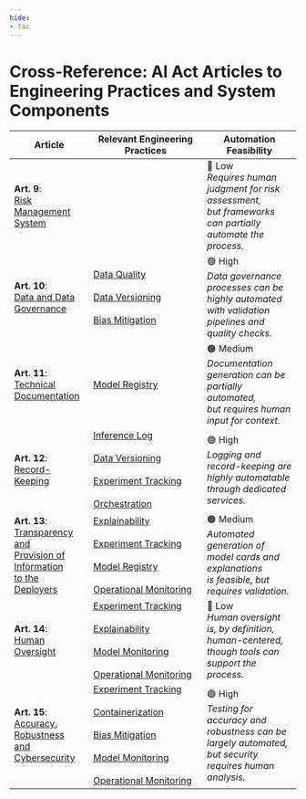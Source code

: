 ```yaml
---
hide:
- toc
---
```



# Cross-Reference: AI Act Articles to Engineering Practices and System Components


| Article                                                                            | Relevant Engineering Practices                                                                                                                                                                                                                                                                                                                            | Automation Feasibility                                                                                               |
|------------------------------------------------------------------------------------|-----------------------------------------------------------------------------------------------------------------------------------------------------------------------------------------------------------------------------------------------------------------------------------------------------------------------------------------------------------|----------------------------------------------------------------------------------------------------------------------|
| **Art. 9**:<br>[Risk Management System]                                            |                                                                                                                                                                                                                                                                                                                                                           | 🔴 Low<br>*Requires human judgment for risk assessment, <br>but frameworks can partially automate the process.*      |
| **Art. 10**:<br>[Data and Data Governance]                                         | <div style="display: flex; flex-wrap: wrap; gap: 20px;"><span style="flex: 1 1 45%;">          [Data Quality]</span><span style="flex: 1 1 45%;"> [Data Versioning]</span><span style="flex: 1 1 45%;"> [Bias Mitigation]</span></div>                                                                                                                    | 🟢 High<br>*Data governance processes can be highly automated <br>with validation pipelines and quality checks.*     |
| **Art. 11**:<br>[Technical Documentation]                                          | <div style="display: flex; flex-wrap: wrap; gap: 20px;"><span style="flex: 1 1 45%;">      [Model Registry]  </span>                                                                                                                                                                                                                                      | 🟠 Medium<br>*Documentation generation can be partially automated, <br>but requires human input for context.*        |
| **Art. 12**:<br>[Record-Keeping]                                                   | <div style="display: flex; flex-wrap: wrap; gap: 20px;"><span style="flex: 1 1 45%;">  [Inference Log]</span><span style="flex: 1 1 45%;"> [Data Versioning]  </span><span style="flex: 1 1 45%;"> [Experiment Tracking]  </span><span style="flex: 1 1 45%;"> [Orchestration]  </span>                                                                   | 🟢 High<br>*Logging and record-keeping are highly automatable <br>through dedicated services.*                       |
| **Art. 13**:<br>[Transparency and<br>Provision of Information<br>to the Deployers] | <div style="display: flex; flex-wrap: wrap; gap: 20px;"><span style="flex: 1 1 45%;"> [Explainability]</span><span style="flex: 1 1 45%;"> [Experiment Tracking]</span><span style="flex: 1 1 45%;">      [Model Registry]  </span></span><span style="flex: 1 1 45%;"> [Operational Monitoring]</span>                                                   | 🟠 Medium<br>*Automated generation of model cards and explanations <br>is feasible, but requires validation.*        |
| **Art. 14**:<br>[Human Oversight]                                                  | <div style="display: flex; flex-wrap: wrap; gap: 20px;"><span style="flex: 1 1 45%;"> [Experiment Tracking]</span><span style="flex: 1 1 45%;"> [Explainability]</span><span style="flex: 1 1 45%;"> [Model Monitoring]</span><span style="flex: 1 1 45%;"> [Operational Monitoring]</span></div>                                                         | 🔴 Low<br>*Human oversight is, by definition, human-centered, <br>though tools can support the process.*             |br> [Operational Monitoring] | 🔴 Low<br>*Human oversight is, by definition, human-centered, <br>though tools can support the process.*                        |
| **Art. 15**:<br>[Accuracy, Robustness<br>and Cybersecurity]                        | <div style="display: flex; flex-wrap: wrap; gap: 20px;"><span style="flex: 1 1 45%;"> [Experiment Tracking]</span><span style="flex: 1 1 45%;"> [Containerization]</span><span style="flex: 1 1 45%;"> [Bias Mitigation]</span><span style="flex: 1 1 45%;"> [Model Monitoring]</span><span style="flex: 1 1 45%;"> [Operational Monitoring]</span></div> | 🟢 High<br>*Testing for accuracy and robustness can be largely automated, <br>but security requires human analysis.* |



<!-- Reference Links -->
[Inference Log]: ../engineering-practice/inference-log.md
[Model Monitoring]: ../engineering-practice/model-monitoring.md
[Model Registry]: ../engineering-practice/model-registry.md
[Explainability]: ../engineering-practice/explainability.md
[Experiment Tracking]: ../engineering-practice/experiment-tracking.md
[Containerization]: ../engineering-practice/containerization.md
[Bias Mitigation]: ../engineering-practice/data-governance/bias-mitigation.md
[Data Quality]: ../engineering-practice/data-governance/data-quality.md
[Data Versioning]: ../engineering-practice/data-governance/data-versioning.md
[Operational Monitoring]: ../engineering-practice/operational-monitoring.md
[Orchestration]: ../engineering-practice/orchestration.md

[Technical Documentation]: technical-documentation.md
[Transparency and<br>Provision of Information<br>to the Deployers]: instructions-for-use.md
[Human Oversight]: human-oversight.md
[Data and Data Governance]: data-governance.md
[Record-Keeping]: record-keeping.md
[Accuracy, Robustness<br>and Cybersecurity]: accuracy-robustness-cybersecurity.md
[Risk Management System]: risk-management-system.md
